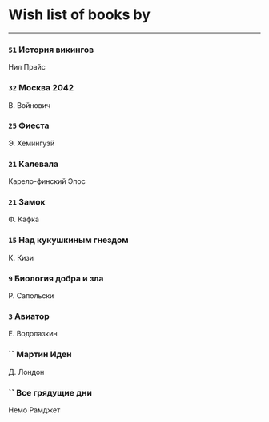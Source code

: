 # Wish list of books by [](https://plus.google.com/u/0/107756383717359753203/)
---

### `51` История викингов
Нил Прайс

### `32` Москва 2042
В. Войнович

### `25` Фиеста
Э. Хемингуэй

### `21` Калевала
Карело-финский Эпос

### `21` Замок
Ф. Кафка

### `15` Над кукушкиным гнездом
К. Кизи

### `9` Биология добра и зла
Р. Сапольски

### `3` Авиатор
Е. Водолазкин

### `` Мартин Иден
Д. Лондон

### `` Все грядущие дни
Немо Рамджет

